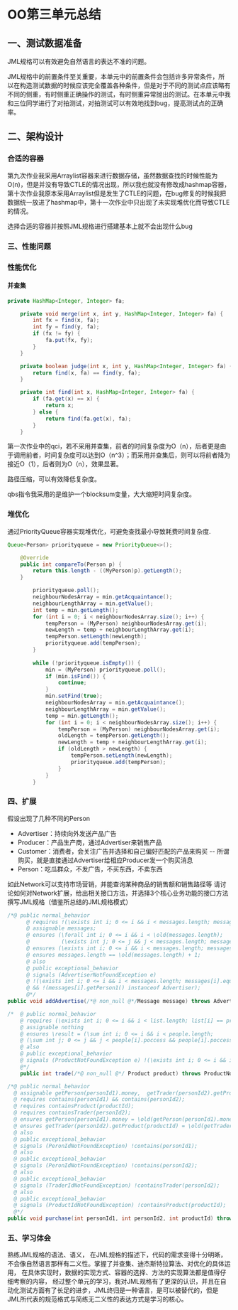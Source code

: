 # OO第三单元总结

## 一、测试数据准备

JML规格可以有效避免自然语言的表达不准的问题。

JML规格中的前置条件至关重要，本单元中的前置条件会包括许多异常条件，所以在构造测试数据的时候应该完全覆盖各种条件，但是对于不同的测试点应该略有不同的侧重，有时侧重正确操作的测试，有时侧重异常抛出的测试。在本单元中我和三位同学进行了对拍测试，对拍测试可以有效地找到bug，提高测试点的正确率。

## 二、架构设计

### 合适的容器

第九次作业我采用Arraylist容器来进行数据存储，虽然数据查找的时候性能为O(n)，但是并没有导致CTLE的情况出现，所以我也就没有修改成hashmap容器，第十次作业我原本采用Arraylist但是发生了CTLE的问题，在bug修复的时候我把数据统一放进了hashmap中，第十一次作业中只出现了未实现堆优化而导致CTLE的情况。

选择合适的容器并按照JML规格进行搭建基本上就不会出现什么bug

### 三、性能问题

### 性能优化

#### 并查集

```java
private HashMap<Integer, Integer> fa;
```

```java
    private void merge(int x, int y, HashMap<Integer, Integer> fa) {
        int fx = find(x, fa);
        int fy = find(y, fa);
        if (fx != fy) {
            fa.put(fx, fy);
        }
    }
```

```java
    private boolean judge(int x, int y, HashMap<Integer, Integer> fa) {
        return find(x, fa) == find(y, fa);
    }
```

```java
    private int find(int x, HashMap<Integer, Integer> fa) {
        if (fa.get(x) == x) {
            return x;
        } else {
            return find(fa.get(x), fa);
        }
    }
```

 第一次作业中的qci，若不采用并查集，前者的时间复杂度为O（n），后者更是由于调用前者，时间复杂度可以达到O（n^3）；而采用并查集后，则可以将前者降为接近O（1），后者则为O（n），效果显著。 

路径压缩，可以有效降低复杂度。

qbs指令我采用的是维护一个blocksum变量，大大缩短时间复杂度。

### 堆优化

通过PriorityQueue容器实现堆优化，可避免查找最小导致耗费时间复杂度.

```java
Queue<Person> priorityqueue = new PriorityQueue<>();
```

```java
    @Override
    public int compareTo(Person p) {
        return this.length - ((MyPerson)p).getLength();
    }

```

```java
		priorityqueue.poll();
        neighbourNodesArray = min.getAcquaintance();
        neighbourLengthArray = min.getValue();
        int temp = min.getLength();
        for (int i = 0; i < neighbourNodesArray.size(); i++) {
            tempPerson = (MyPerson) neighbourNodesArray.get(i);
            newLength = temp + neighbourLengthArray.get(i);
            tempPerson.setLength(newLength);
            priorityqueue.add(tempPerson);
        }
        
        while (!priorityqueue.isEmpty()) {
            min = (MyPerson) priorityqueue.poll();
            if (min.isFind()) {
                continue;
            }
            min.setFind(true);
            neighbourNodesArray = min.getAcquaintance();
            neighbourLengthArray = min.getValue();
            temp = min.getLength();
            for (int i = 0; i < neighbourNodesArray.size(); i++) {
                tempPerson = (MyPerson) neighbourNodesArray.get(i);
                oldLength = tempPerson.getLength();
                newLength = temp + neighbourLengthArray.get(i);
                if (oldLength > newLength) {
                    tempPerson.setLength(newLength);
                    priorityqueue.add(tempPerson);
                }
            }
        }

```

### 四、扩展

假设出现了几种不同的Person

- Advertiser：持续向外发送产品广告
- Producer：产品生产商，通过Advertiser来销售产品
- Customer：消费者，会关注广告并选择和自己偏好匹配的产品来购买 -- 所谓购买，就是直接通过Advertiser给相应Producer发一个购买消息
- Person：吃瓜群众，不发广告，不买东西，不卖东西

如此Network可以支持市场营销，并能查询某种商品的销售额和销售路径等 请讨论如何对Network扩展，给出相关接口方法，并选择3个核心业务功能的接口方法撰写JML规格（借鉴所总结的JML规格模式）

```java
/*@ public normal_behavior
      @ requires !(\exists int i; 0 <= i && i < messages.length; messages[i].equals(message)) && (message.getPerson1() instanceof Advertiser);
      @ assignable messages;
      @ ensures (\forall int i; 0 <= i && i < \old(messages.length);
      @          (\exists int j; 0 <= j && j < messages.length; messages[j].equals(\old(messages[i]))));
      @ ensures (\exists int i; 0 <= i && i < messages.length; messages[i].equals(message));
      @ ensures messages.length == \old(messages.length) + 1;
	  @ also
      @ public exceptional_behavior
      @ signals (AdvertiserNotFoundException e) 
      @ !(\exists int i; 0 <= i && i < messages.length; messages[i].equals(message)) 
      @ && !(messages[i].getPerson1() instanceof Advertiser);
      @*/
public void addAdvertise(/*@ non_null @*/Message message) throws AdvertiserNotFoundException;
```

```java
/*  @ public normal_behavior
    @ requires (\exists int i; 0 <= i && i < list.length; list[i] == product)
    @ assignable nothing
    @ ensures \result = (\sum int i; 0 <= i && i < people.length;
	@ (\sum int j; 0 <= j && j < people[i].poccess && people[i].poccess == product; 1));
    @ also
    @ public exceptional_behavior
    @ signals (ProductNotFoundException e) !(\exists int i; 0 <= i && i < list.length; list[i] == product)
    @*/
    public int trade(/*@ non_null @*/ Product product) throws ProductNotFoundException
```

```java
/*@ public normal_behavior
  @ assignable getPerson(personId1).money,  getTrader(personId2).getProduct(productId)
  @ requires contains(personId1) && contains(personId2);
  @ requires containsProduct(productId);
  @ requires containsTrader(personId2);
  @ ensures getPerson(personId1).money = \old(getPerson(personId1).money) - getProduct(productId).getValue;
  @ ensures getTrader(personId2).getProduct(productId) = \old(getTrader(personId2).getProduct(productId)) - 1;
  @ also
  @ public exceptional_behavior
  @ signals (PeronIdNotFoundException) !contains(personId1);
  @ also
  @ public exceptional_behavior
  @ signals (PeronIdNotFoundException) !contains(personId2);
  @ also
  @ public exceptional_behavior
  @ signals (TraderIdNotFoundException) !containsTrader(personId2);
  @ also
  @ public exceptional_behavior
  @ signals (ProductIdNotFoundException) !containsProduct(productId);
  @*/
public void purchase(int personId1, int personId2, int productId) throws PeronIdNotFoundException, TraderIdNotFoundException, ProductIdNotFoundException;
```

### 五、学习体会

熟练JML规格的语法、语义， 在JML规格的描述下，代码的需求变得十分明晰，不会像自然语言那样有二义性。掌握了并查集、迪杰斯特拉算法、对优化的具体运用， 在具体实现时，数据的实现方式、容器的选择、方法的实现算法都是值得仔细考察的内容， 经过整个单元的学习，我对JML规格有了更深的认识，并且在自动化测试方面有了长足的进步，JML终归是一种语言，是可以被替代的，但是JML所代表的规范格式与简练无二义性的表达方式是学习的核心。